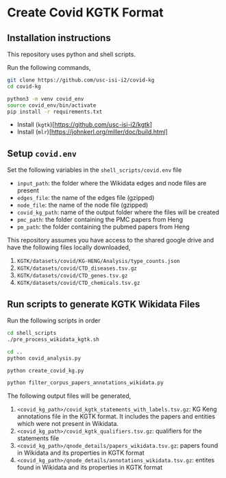 # Create Covid KGTK Format

## Installation instructions

This repository uses python and shell scripts.

Run the following commands,
```.bash
git clone https://github.com/usc-isi-i2/covid-kg
cd covid-kg

python3 -m venv covid_env
source covid_env/bin/activate
pip install -r requirements.txt

```

- Install (`kgtk`)[https://github.com/usc-isi-i2/kgtk]
- Install (`mlr`)[https://johnkerl.org/miller/doc/build.html]

## Setup `covid.env`

Set the following variables in the `shell_scripts/covid.env` file
-  `input_path`: the folder where the Wikidata edges and node files are present
- `edges_file`: the name of the edges file (gzipped)
- `node_file`: the name of the node file (gzipped)
- `covid_kg_path`: name of the output folder where the files will be created
- `pmc_path`: the folder containing the PMC papers from Heng
- `pm_path`: the folder containing the pubmed papers from Heng

This repository assumes you have access to the shared google drive and have the following files locally downloaded,
1. `KGTK/datasets/covid/KG-HENG/Analysis/type_counts.json`
2. `KGTK/datasets/covid/CTD_diseases.tsv.gz`
3. `KGTK/datasets/covid/CTD_genes.tsv.gz`
4. `KGTK/datasets/covid/CTD_chemicals.tsv.gz`


## Run scripts to generate KGTK Wikidata Files

Run the following scripts in order
```.bash
cd shell_scripts
./pre_process_wikidata_kgtk.sh

cd ..
python covid_analysis.py

python create_covid_kg.py

python filter_corpus_papers_annotations_wikidata.py
```

The following output files will be generated,
1. `<covid_kg_path>/covid_kgtk_statements_with_labels.tsv.gz`: KG Keng annotations file in the KGTK format. It includes
the papers and entities which were not present in Wikidata.
2. `<covid_kg_path>/covid_kgtk_qualifiers.tsv.gz`: qualifiers for the statements file
3. `<covid_kg_path>/qnode_details/papers_wikidata.tsv.gz`: papers found in Wikidata and its properties in KGTK format
4. `<covid_kg_path>/qnode_details/annotations_wikidata.tsv.gz`: entites found in Wikidata and its properties in KGTK format 
